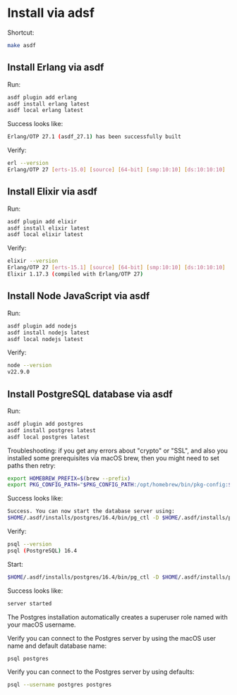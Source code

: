 # Install via adsf

Shortcut:

```sh
make asdf
```


## Install Erlang via asdf 

Run:

```sh
asdf plugin add erlang
asdf install erlang latest
asdf local erlang latest
```

Success looks like:

```sh
Erlang/OTP 27.1 (asdf_27.1) has been successfully built
```

Verify:

```sh
erl --version
Erlang/OTP 27 [erts-15.0] [source] [64-bit] [smp:10:10] [ds:10:10:10] [async-threads:1] [jit]
```


## Install Elixir via asdf

Run:

```sh
asdf plugin add elixir
asdf install elixir latest
asdf local elixir latest
```

Verify:

```sh
elixir --version
Erlang/OTP 27 [erts-15.1] [source] [64-bit] [smp:10:10] [ds:10:10:10] [async-threads:1] [jit]
Elixir 1.17.3 (compiled with Erlang/OTP 27)
```


## Install Node JavaScript via asdf

Run:

```sh
asdf plugin add nodejs
asdf install nodejs latest
asdf local nodejs latest
```

Verify:

```sh
node --version
v22.9.0
```


## Install PostgreSQL database via asdf

Run:

```sh
asdf plugin add postgres
asdf install postgres latest
asdf local postgres latest
```

Troubleshooting: if you get any errors about "crypto" or "SSL", and also you installed some prerequisites via macOS brew, then you might need to set paths then retry:

```sh
export HOMEBREW_PREFIX=$(brew --prefix)
export PKG_CONFIG_PATH="$PKG_CONFIG_PATH:/opt/homebrew/bin/pkg-config:$(brew --prefix openssl)/lib/pkgconfig/:$(brew --prefix icu4c)/lib/pkgconfig:$(brew --prefix curl)/lib/pkgconfig:$(brew --prefix zlib)/lib/pkgconfig"
```

Success looks like:

```sh
Success. You can now start the database server using:
$HOME/.asdf/installs/postgres/16.4/bin/pg_ctl -D $HOME/.asdf/installs/postgres/16.4/data -l logfile start
```

Verify:

```sh
psql --version
psql (PostgreSQL) 16.4
```

Start:

```sh
$HOME/.asdf/installs/postgres/16.4/bin/pg_ctl -D $HOME/.asdf/installs/postgres/16.4/data -l logfile start
```

Success looks like:

```sh
server started
```

The Postgres installation automatically creates a superuser role named with your macOS username.

Verify you can connect to the Postgres server by using the macOS user name and default database name:

```sh
psql postgres
```

Verify you can connect to the Postgres server by using defaults:

```sh
psql --username postgres postgres
```
